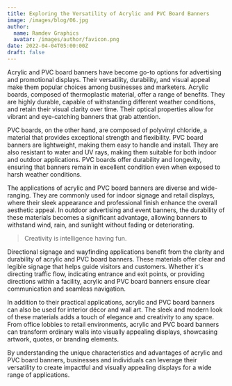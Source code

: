 ```yaml
---
title: Exploring the Versatility of Acrylic and PVC Board Banners
image: /images/blog/06.jpg
author:
  name: Ramdev Graphics
  avatar: /images/author/favicon.png
date: 2022-04-04T05:00:00Z
draft: false
---
```



Acrylic and PVC board banners have become go-to options for advertising and promotional displays. Their versatility, durability, and visual appeal make them popular choices among businesses and marketers. Acrylic boards, composed of thermoplastic material, offer a range of benefits. They are highly durable, capable of withstanding different weather conditions, and retain their visual clarity over time. Their optical properties allow for vibrant and eye-catching banners that grab attention.

PVC boards, on the other hand, are composed of polyvinyl chloride, a material that provides exceptional strength and flexibility. PVC board banners are lightweight, making them easy to handle and install. They are also resistant to water and UV rays, making them suitable for both indoor and outdoor applications. PVC boards offer durability and longevity, ensuring that banners remain in excellent condition even when exposed to harsh weather conditions.

The applications of acrylic and PVC board banners are diverse and wide-ranging. They are commonly used for indoor signage and retail displays, where their sleek appearance and professional finish enhance the overall aesthetic appeal. In outdoor advertising and event banners, the durability of these materials becomes a significant advantage, allowing banners to withstand wind, rain, and sunlight without fading or deteriorating.

<Blockquote name="!Albert Einstein">
  Creativity is intelligence having fun.
</Blockquote>

Directional signage and wayfinding applications benefit from the clarity and durability of acrylic and PVC board banners. These materials offer clear and legible signage that helps guide visitors and customers. Whether it's directing traffic flow, indicating entrance and exit points, or providing directions within a facility, acrylic and PVC board banners ensure clear communication and seamless navigation.

In addition to their practical applications, acrylic and PVC board banners can also be used for interior décor and wall art. The sleek and modern look of these materials adds a touch of elegance and creativity to any space. From office lobbies to retail environments, acrylic and PVC board banners can transform ordinary walls into visually appealing displays, showcasing artwork, quotes, or branding elements.

By understanding the unique characteristics and advantages of acrylic and PVC board banners, businesses and individuals can leverage their versatility to create impactful and visually appealing displays for a wide range of applications.
